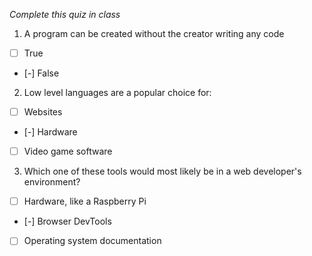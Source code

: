 *Complete this quiz in class*

1. A program can be created without the creator writing any code

- [ ] True
- [-] False

2. Low level languages are a popular choice for:

- [ ] Websites
- [-] Hardware
- [ ] Video game software

3. Which one of these tools would most likely be in a web developer's environment?

- [ ] Hardware, like a Raspberry Pi
- [-] Browser DevTools
- [ ] Operating system documentation
